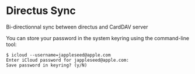 # Directus Sync

Bi-directionnal sync between directus and CardDAV server

You can store your password in the system keyring using the command-line tool:

    $ icloud --username=jappleseed@apple.com
    Enter iCloud password for jappleseed@apple.com:
    Save password in keyring? (y/N)
